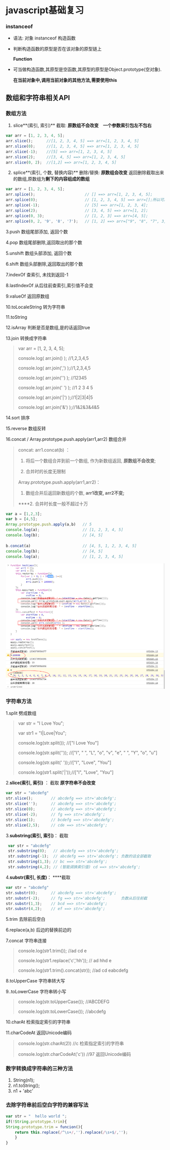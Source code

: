 # javascript基础复习

### instanceof

* 语法: 对象 instanceof 构造函数
* 判断构造函数的原型是否在该对象的原型链上

  **Function**

* 可当做构造函数,其原型是空函数,其原型的原型是Object.prototype\(空对象\).

   **在当前对象中,调用当前对象的其他方法,需要使用this** 

## 数组和字符串相关API

### 数组方法

1. slice**\(索引, 索引\)** 截取:    **原数组不会改变　一个参数索引包左不包右**

```javascript
var arr = [1, 2, 3, 4, 5];
arr.slice();      //[1, 2, 3, 4, 5] ==> arr=[1, 2, 3, 4, 5]
arr.slice(0);     //[1, 2, 3, 4, 5] ==> arr=[1, 2, 3, 4, 5]
arr.slice(-1);    //[5] ==> arr=[1, 2, 3, 4, 5]
arr.slice(2);     //[3, 4, 5] ==> arr=[1, 2, 3, 4, 5]
arr.slice(0, 2);  //[1,2] ==> arr=[1, 2, 3, 4, 5]
```

2. splice**\(索引, 个数, 替换内容\)** 删除/替换:   **原数组会改变** 返回删除截取出来的数组,原数组为**剩下的内容组成的数组**

```javascript
var arr = [1, 2, 3, 4, 5];
arr.splice();                      // [] ==> arr=[1, 2, 3, 4, 5];
arr.splice(0);                     // [1, 2, 3, 4, 5] ==> arr=[];所以可用来清空数组
arr.splice(-1);                    // [5] ==> arr=[1, 2, 3, 4];
arr.splice(2);                     // [3, 4, 5] ==> arr=[1, 2];
arr.splice(0, 3);                  // [1, 2, 3] ==> arr=[4, 5];
arr.splice(0, 2, '9', '8', '7');   // [1, 2] ==> arr=["9", "8", "7", 3, 4, 5];
```

3.push 数组尾部添加, 返回个数

4.pop 数组尾部删除,返回取出的那个数

5.unshift 数组头部添加, 返回个数

6.shift 数组头部删除,返回取出的那个数

7.indexOf 查索引, 未找到返回-1

8.lastIndexOf 从后往前查索引,索引值不会变

9.valueOf 返回原数组

10.toLocaleString 转为字符串

11.toString

12.isArray 判断是否是数组,是的话返回true

13.join 转换成字符串

> var arr = \[1, 2, 3, 4, 5\];
>
> console.log\( arr.join\(\) \); //1,2,3,4,5
>
> console.log\( arr.join\(','\) \);//1,2,3,4,5
>
> console.log\( arr.join\(''\) \); //12345
>
> console.log\( arr.join\(' '\) \); //1 2 3 4 5
>
> console.log\( arr.join\('\|'\) \);//1\|2\|3\|4\|5
>
> console.log\( arr.join\('&'\) \);//1&2&3&4&5

14.sort 排序

15.reverse 数组反转

16.concat / Array.prototype.push.apply\(arr1,arr2\) 数组合并

> concat: arr1.concat\(b\) ：
>
> 1. 将后一个数组合并到前一个数组, 作为新数组返回, **原数组不会改变**; 
>
> 2. 合并时的长度无限制
>
> Array.prototype.push.apply\(arr1,arr2\)：
>
> 1. 数组合并后返回新数组的个数, **arr1改变, arr2不变;**
>
>  ****2. 合并时长度一般不超过十万

```javascript
var a = [1,2,3];
var b = [4,5];
Array.prototype.push.apply(a,b)   // 5 
console.log(a);                   // [1, 2, 3, 4, 5]
console.log(b);                   // [4, 5]

b.concat(a)                       // [4, 5, 1, 2, 3, 4, 5]
console.log(b);                   // [4, 5]
console.log(a);                   // [1, 2, 3, 4, 5]
```

![](../../.gitbook/assets/console%20%282%29.png)

### 字符串方法

1.split 劈成数组

> var str = "I Love You";
>
> var str1 = "I\|Love\|You";
>
> console.log\(str.split\(\)\); //\["I Love You"\]
>
> console.log\(str.split\(''\)\); //\["I", " ", "L", "o", "v", "e", " ", "Y", "o", "u"\]
>
> console.log\(str.split\(' '\)\);//\["I", "Love", "You"\]
>
> console.log\(str1.split\('\|'\)\);//\["I", "Love", "You"\]

2.**slice\(索引, 索引\)** ： 截取 **原字符串不会改变**

```javascript
var str = "abcdefg"
str.slice();        // abcdefg ==> str='abcdefg';
str.slice('');      // abcdefg ==> str='abcdefg';
str.slice(0);       // abcdefg ==> str='abcdefg';
str.slice(-2);      // fg ==> str='abcdefg';
str.slice(1);       // bcdefg ==> str='abcdefg';
str.slice(2,5);     // cde ==> str='abcdefg';
```

3.**substring\(索引, 索引\)**：  截取

```javascript
 var str = "abcdefg"
 str.substring(0);   // abcdefg ==> str='abcdefg';
 str.substring(-1);  // abcdefg ==> str='abcdefg'; 负数的话全部截取
 str.substring(1,3); // bc ==> str='abcdefg';
 str.substring(4,2); // (智能调换索引值) cd ==> str='abcdefg';
```

4.**substr\(索引, 长度\)**：  ****截取

```javascript
var str = "abcdefg"
str.substr(0);      // abcdefg ==> str='abcdefg';
str.substr(-2);     // fg ==> str='abcdefg';       负数从后往前截
str.substr(1,3);    // bcd ==> str='abcdefg';
str.substr(4,2);    // ef ==> str='abcdefg';
```

5.trim 去除前后空白

6.replace\(a,b\) 后边的替换前边的

7.concat 字符串连接

> console.log\(str1.trim\(\)\); //ad cd e
>
> console.log\(str1.replace\('c','hh'\)\); // ad hhd e
>
> console.log\(str1.trim\(\).concat\(str\)\); //ad cd eabcdefg

8.toUpperCase 字符串转大写

9..toLowerCase 字符串转小写

> console.log\(str.toUpperCase\(\)\); //ABCDEFG
>
> console.log\(str.toLowerCase\(\)\); //abcdefg

10.charAt 检索指定索引的字符串

11.charCodeAt 返回Unicode编码

> console.log\(str.charAt\(2\)\) //c 检索指定索引的字符串
>
> console.log\(str.charCodeAt\('c'\)\) //97 返回Unicode编码

### 数字转换成字符串的三种方法

1. String\(n1\);
2. n1.toString\(\);
3. n1 + 'abc'

### 去除字符串前后空白字符的兼容写法

```javascript
var str = "  hello world ";
if(!String.prototype.trim){
String.prototype.trim = funcion(){
    return this.replace(/^\s+/,'').replace(/\s+$/,'');
    }
}
```

